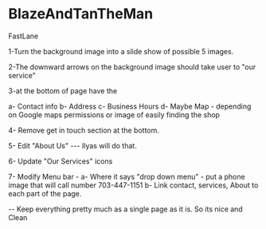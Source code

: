 # BlazeAndTanTheMan
FastLane

1-Turn the background image into a slide show of possible 5 images.

2-The downward arrows on the background image should take user to "our service" 

3-at the bottom of page have the 

   a- Contact info
   b- Address
   c- Business Hours
   d- Maybe Map - depending on Google maps permissions or image of easily finding the shop

4- Remove get in touch section at the bottom.

5- Edit "About Us" --- Ilyas will do that. 

6- Update "Our Services" icons

7- Modify Menu bar -
   a- Where it says "drop down menu"  - put a phone image that will call number 703-447-1151
   b- Link contact, services, About to each part of the page. 

-- Keep everything pretty much as a single page as it is. So its nice and Clean

